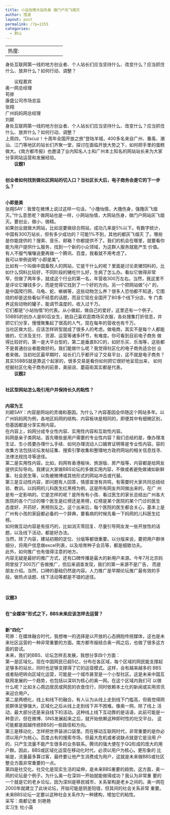 ```yaml
---
title: 小站怡情大站伤身 做门户灰飞烟灭
author: 悟道
layout: post
permalink: /?p=1355
categories:
  - 默认
---
```

<table>
  <tr cellpadding=0><td>
    热度:
  </td><td cellpadding=0><img src='http://210.75.224.29/wordpress/wp-content/plugins/statpresscn/images/sun.gif' width=10 height=10 border=0 /></td><td cellpadding=0><img src='http://210.75.224.29/wordpress/wp-content/plugins/statpresscn/images/sun_dark.gif' width=10 height=10 border=0 /></td><td cellpadding=0><img src='http://210.75.224.29/wordpress/wp-content/plugins/statpresscn/images/sun_dark.gif' width=10 height=10 border=0 /></td><td cellpadding=0><img src='http://210.75.224.29/wordpress/wp-content/plugins/statpresscn/images/sun_dark.gif' width=10 height=10 border=0 /></td><td cellpadding=0><img src='http://210.75.224.29/wordpress/wp-content/plugins/statpresscn/images/sun_dark.gif' width=10 height=10 border=0 /></td></tr>
</table>

身处互联网第一线的地方创业者、个人站长们应当坚持什么、改变什么？应当抓住什么、放弃什么？如何行动、调整？

<div>
  <p>
    　　议程嘉宾<br /> 奥一网总经理<br /> 苟骅<br /> 康盛公司市场总监<br /> 张翔<br /> 广州妈妈网总经理<br /> 刘颖<br /> 身处互联网第一线的地方创业者、个人站长们应当坚持什么、改变什么？应当抓住什么、放弃什么？如何行动、调整？<br /> 上周四，“Discuz！十周年全国开放之旅”登陆羊城，400多名来自广州、番禹、潮汕、江门等地区的站长们齐聚一堂，探讨在面临开放大势之下，如何把手里的蛋糕做大。《南方都市报》也邀请了业内知名人士和广州本土知名的网站站长来为大家分享网站运营和发展经验。<br /> <strong>　　议题1</strong>
  </p>
  
  <p>
    <strong><br /> 创业者如何找到做社区网站的切入口？当社区长大后，电子商务会是它的下一步么？</strong>
  </p>
  
  <p>
    <strong><br /> 小即是美</strong><br /> 张翔SAY：我曾在微博上说过这样一句话，“小撸怡情，大撸伤身，强撸灰飞烟灭。”什么意思呢？做网站也是一样，小网站怡情，大网站伤身，做门户网站灰飞烟灭。要创业，做小，做精。<br /> 如果创业就做大网站，比如说要做综合网站，成功几率是5%以下。有数字统计，中国有300万站长，但有多少成功的？可能1%不到，其他的都灰飞烟灭 了。哪些是你能提供的？搜索、音乐、邮箱？你都提供不了。我们的机会在哪里，就要看你能为用户提供什么服务，找到一个新的小众领域，为这群人服务就能产生 价值。有人不服气嚷嚷说要再做一个腾讯、百度，我看就不用考虑了。<br /> 我可以举例说明“小即是美”。<br /> 比如有一个叫做中国畜牧人的网站，它是干什么的呢？里面是讨论卖猪饲料的，比如什么饲料比较好，不同阶段的猪吃什么好，生病了怎么办。看似它做得非常 窄，但做了两年多，就成这个行业的第一名，年营收300万左右。当然，我这里不是评论它赚钱多少，而是觉得它找到了一个好的方向。另一个把网站做“小” 的，是中国爬行网，乌龟、蛇、蜥蜴等，这些动物怎么养？很多人恐怕都不知道，它围绕的却是这些看似不经意的话题，而且它现在全国开了80多个线下分店，专 门卖养这些动物的罐子，能调节温度的，收入过千万。<br /> 它们都是“小站怡情”的代表。从小做起，做自己的爱好，这里还有一个例子，55BBS的创办人是80后女生，她自己喜欢逛商场买衣服，各处搜集打折信息，并把它们分享，慢慢聚集起了很高的人气，现在每年的营收也有千万。<br /> 当社区做大后，应该怎样转型就成了很多人的考虑。做电商，其实不是每个人都能做的，它涉及支付、货源、运营等诸多环节，有难度。你可看到目前电子商务 做得比较好的，第一是大平台型的，第二是垂直B2C的，如好乐买、乐淘等，这些都不是普通创业者能做好的。我们能做什么呢？我觉得社区化的电子商务适合创 业者来做。当初社区最早期时，站长们几乎都开设了交易平台，这不就是电子商务？其实55BBS就是靠这个起家的，很多交易是看你如何把它很好地呈现出来， 如何挖掘社区化电子商务的前景，美丽说、蘑菇街其实都是代表。<br /> <strong>　　议题2</strong>
  </p>
  
  <p>
    <strong><br /> 社区型网站怎么吸引用户并保持长久的粘性？</strong>
  </p>
  
  <p>
    <strong><br /> 内容为王</strong><br /> 刘颖SAY：内容是网站的灵魂和基因。为什么？内容基因会伴随这个网站多年。以广州妈妈网为例，各地区妈网的结构、内容板块是相同的，即便其中有细微区别，但基因都是分享实用内容。<br /> 在内容上，妈网分成专业性内容、实用性内容和互助性内容。<br /> 妈网是亲子类网站，首先哪些是用户需要的专业性内容？我们总结的是，像办理准生证、生小孩要办理什么手续、如何办理流动人口婚育证明等是专业性内容。容的收集方法包括论坛发帖征集、搜索引擎收集和整理地方政府网站的相关信息找寻、法律法规找寻等途径。<br /> 第二是实用性内容。比如，妈网有香港板块、旅游版、房产版等，内容都是给网友提供实际导向。我建议大家做BBS论坛的多做实用内容，不做或者避免做诸如新鲜事、社会民生等，以免被微博或其他形式的网站冲击或代替。<br /> 第三是互动性内容，即问题有人回答，情感宣泄有共鸣，有需要时大家共同总结经验、教训。以妈网的儿科医生红黑榜为例，这是所有网友共同做出来的，在广 州是有一定影响的。它是怎样的呢？是所有有小孩、看过医生的家长总结出广州各大医院的各个门诊的哪个医生是红榜还是黑榜，红榜是某个医院的某个门诊的医生 态度好、开药好，黑榜则反之。这个出来后，每个医院的医生都会关心，基本上是广州有小孩的家庭都必备的一个辞典，要看病的时候先看一下妈网的儿科医生红 榜。<br /> 如何做互动内容是有技巧的，比如消灭零回复、尽量引导网友发一些开放性的话题，以及线下活动，都是好办法。<br /> 当然，除了内容，建站初期的定位、分版等都很重要。以分版来说，要把用户群体细分，将用户信息做excel列表，以及培育种子会员等，都是细致功夫。<br /> 此外，如何推广也有值得注意的地方。<br /> 内容无疑是最好的推广方式，还有口碑传播是最大的新用户来源。今年7月北京妈网曾投了300万广告做推广，但后来调查发现，我们的第一来源不是广告， 而是朋友介绍。当然，口碑的基础仍然是内容。人力推广是早期论坛推广最有效的手段，做热点话题、线下活动等都是不错的途径。
  </p>
  
  <p>
    &nbsp;
  </p>
  
  <p>
    <strong>议题3</strong>
  </p>
  
  <p>
    <strong><br /> 在“全媒体”形式之下，BBS未来应该怎样去运营？</strong>
  </p>
  
  <p>
    <strong><br /> 新“四化”</strong><br /> 苟骅：在媒体融合时代，我想唯一的选择是以开放的心态拥抱传统媒体，这也是未来社区运营的一种非常重要的方面。南方都市报结合奥一网之后，也做了很多这方面的尝试。<br /> 未来，我们的BBS、论坛怎样去发展，我想分享四个方面：<br /> 第一是区域化。现在中国网民已超5亿，分布在各区域，每个区域的网民能支撑起足够多的站长，同时也足够支撑得了它的运营模式。这样，会有越来越多的 BBS或者贴吧转向区域化运营，可能是一个城市甚至是一个小型社区。这是未来中国互联网发展的一个趋势，也包括以深圳为核心的奥一网。在这个区域内我们可 以做什么呢？比如关心周边居民或网民的衣食住行，同时依赖本土化的新闻或实用资讯来迎合用户。<br /> 第二是两栖化，线上和线下的融合。有人认为从线上走到线下门槛高，但我觉得网民群体足够强大，区域化之后从线上走到线下并不困难。像奥一网，除了线上 活动，最大部分还是来自线下的活动。这种线上线下互动靠的是话语，此前可能是一种意识，但在微博、SNS发展起来之后，就开始依赖这种即时性的社交平台。 这可能都是超越传统BBS的一些路径和方向。<br /> 第三是移动化，怎样把世界装进口袋里。而在移动互联网时代，非常重要的是你必须以用户为核心。百度占有的搜索市场，但最大危机或者说缺点就是它是没用 户的，只产生流量不能产生很多的业务联系。腾讯的强大便在于QQ形成的庞大的用户群。因此，BBS或区域化运营在移动化时代，必须以用户为核心。更形象的 比喻是，流量最多算过客，最终要让他产生消费成为用户，这就是未来做BBS或社区整合方面非常重要的一点。<br /> 第四是社交化。社交化是现实生活的延伸，是未来BBS重要的趋势。这方面，奥一网的论坛是个例子。为什么奥一在深圳一开始就能做得成功？我认为非常重 要的一个就是它的老乡论坛，因为深圳是移民城市，关系架构是老乡之间的。奥一网在2000年就建立了此块论坛，开始可能是阴差阳错，但其间的社会关系非常 重要。未来BBS论坛一定要以这种社会关系作为一种建构，增加它的粘性。<br /> 采写：南都记者 刘艳艳<br /> 实习生 杜小英
  </p>
</div>